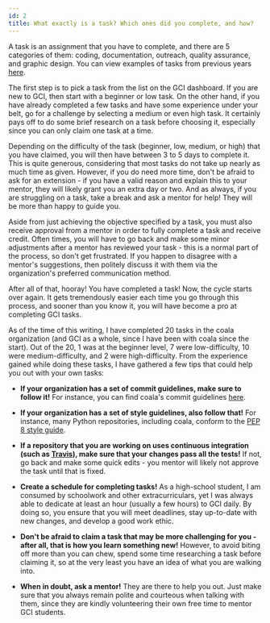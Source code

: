 ```yaml
---
id: 2
title: What exactly is a task? Which ones did you complete, and how?
---
```


A task is an assignment that you have to complete, and there are 5 categories of them: coding, documentation, outreach, quality assurance, and graphic design. You can view examples of tasks from previous years [here](https://developers.google.com/open-source/gci/resources/example-tasks).

The first step is to pick a task from the list on the GCI dashboard. If you are new to GCI, then start with a beginner or low task. On the other hand, if you have already completed a few tasks and have some experience under your belt, go for a challenge by selecting a medium or even high task. It certainly pays off to do some brief research on a task before choosing it, especially since you can only claim one task at a time.

Depending on the difficulty of the task (beginner, low, medium, or high) that you have claimed, you will then have between 3 to 5 days to complete it. This is quite generous, considering that most tasks do not take up nearly as much time as given. However, if you do need more time, don't be afraid to ask for an extension - if you have a valid reason and explain this to your mentor, they will likely grant you an extra day or two. And as always, if you are struggling on a task, take a break and ask a mentor for help! They will be more than happy to guide you.

Aside from just achieving the objective specified by a task, you must also receive approval from a mentor in order to fully complete a task and receive credit. Often times, you will have to go back and make some minor adjustments after a mentor has reviewed your task - this is a normal part of the process, so don't get frustrated. If you happen to disagree with a mentor's suggestions, then politely discuss it with them via the organization's preferred communication method.

After all of that, hooray! You have completed a task! Now, the cycle starts over again. It gets tremendously easier each time you go through this process, and sooner than you know it, you will have become a pro at completing GCI tasks.

As of the time of this writing, I have completed 20 tasks in the coala organization (and GCI as a whole, since I have been with coala since the start). Out of the 20, 1 was at the beginner level, 7 were low-difficulty, 10 were medium-difficulty, and 2 were high-difficulty. From the experience gained while doing these tasks, I have gathered a few tips that could help you out with your own tasks:

- **If your organization has a set of commit guidelines, make sure to follow it!** For instance, you can find coala's commit guidelines [here](https://api.coala.io/en/latest/Developers/Writing_Good_Commits.html).

- **If your organization has a set of style guidelines, also follow that!** For instance, many Python repositories, including coala, conform to the [PEP 8 style guide](https://www.python.org/dev/peps/pep-0008/).

- **If a repository that you are working on uses continuous integration (such as [Travis](https://travis-ci.com)), make sure that your changes pass all the tests!** If not, go back and make some quick edits - you mentor will likely not approve the task until that is fixed.

- **Create a schedule for completing tasks!** As a high-school student, I am consumed by schoolwork and other extracurriculars, yet I was always able to dedicate at least an hour (usually a few hours) to GCI daily. By doing so, you ensure that you will meet deadlines, stay up-to-date with new changes, and develop a good work ethic.

- **Don't be afraid to claim a task that may be more challenging for you - after all, that is how you learn something new!** However, to avoid biting off more than you can chew, spend some time researching a task before claiming it, so at the very least you have an idea of what you are walking into.

- **When in doubt, ask a mentor!** They are there to help you out. Just make sure that you always remain polite and courteous when talking with them, since they are kindly volunteering their own free time to mentor GCI students.